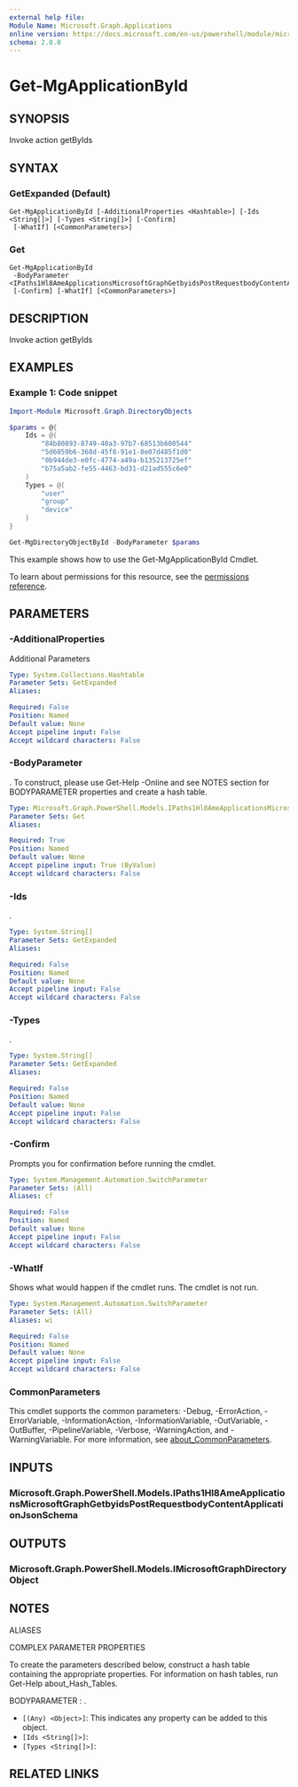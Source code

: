 ```yaml
---
external help file:
Module Name: Microsoft.Graph.Applications
online version: https://docs.microsoft.com/en-us/powershell/module/microsoft.graph.applications/get-mgapplicationbyid
schema: 2.0.0
---
```


# Get-MgApplicationById

## SYNOPSIS
Invoke action getByIds

## SYNTAX

### GetExpanded (Default)
```
Get-MgApplicationById [-AdditionalProperties <Hashtable>] [-Ids <String[]>] [-Types <String[]>] [-Confirm]
 [-WhatIf] [<CommonParameters>]
```

### Get
```
Get-MgApplicationById
 -BodyParameter <IPaths1Hl8AmeApplicationsMicrosoftGraphGetbyidsPostRequestbodyContentApplicationJsonSchema>
 [-Confirm] [-WhatIf] [<CommonParameters>]
```

## DESCRIPTION
Invoke action getByIds

## EXAMPLES

### Example 1: Code snippet
```powershell
Import-Module Microsoft.Graph.DirectoryObjects

$params = @{
	Ids = @(
		"84b80893-8749-40a3-97b7-68513b600544"
		"5d6059b6-368d-45f8-91e1-8e07d485f1d0"
		"0b944de3-e0fc-4774-a49a-b135213725ef"
		"b75a5ab2-fe55-4463-bd31-d21ad555c6e0"
	)
	Types = @(
		"user"
		"group"
		"device"
	)
}

Get-MgDirectoryObjectById -BodyParameter $params
```

This example shows how to use the Get-MgApplicationById Cmdlet.

To learn about permissions for this resource, see the [permissions reference](/graph/permissions-reference).

## PARAMETERS

### -AdditionalProperties
Additional Parameters

```yaml
Type: System.Collections.Hashtable
Parameter Sets: GetExpanded
Aliases:

Required: False
Position: Named
Default value: None
Accept pipeline input: False
Accept wildcard characters: False
```

### -BodyParameter
.
To construct, please use Get-Help -Online and see NOTES section for BODYPARAMETER properties and create a hash table.

```yaml
Type: Microsoft.Graph.PowerShell.Models.IPaths1Hl8AmeApplicationsMicrosoftGraphGetbyidsPostRequestbodyContentApplicationJsonSchema
Parameter Sets: Get
Aliases:

Required: True
Position: Named
Default value: None
Accept pipeline input: True (ByValue)
Accept wildcard characters: False
```

### -Ids
.

```yaml
Type: System.String[]
Parameter Sets: GetExpanded
Aliases:

Required: False
Position: Named
Default value: None
Accept pipeline input: False
Accept wildcard characters: False
```

### -Types
.

```yaml
Type: System.String[]
Parameter Sets: GetExpanded
Aliases:

Required: False
Position: Named
Default value: None
Accept pipeline input: False
Accept wildcard characters: False
```

### -Confirm
Prompts you for confirmation before running the cmdlet.

```yaml
Type: System.Management.Automation.SwitchParameter
Parameter Sets: (All)
Aliases: cf

Required: False
Position: Named
Default value: None
Accept pipeline input: False
Accept wildcard characters: False
```

### -WhatIf
Shows what would happen if the cmdlet runs.
The cmdlet is not run.

```yaml
Type: System.Management.Automation.SwitchParameter
Parameter Sets: (All)
Aliases: wi

Required: False
Position: Named
Default value: None
Accept pipeline input: False
Accept wildcard characters: False
```

### CommonParameters
This cmdlet supports the common parameters: -Debug, -ErrorAction, -ErrorVariable, -InformationAction, -InformationVariable, -OutVariable, -OutBuffer, -PipelineVariable, -Verbose, -WarningAction, and -WarningVariable. For more information, see [about_CommonParameters](http://go.microsoft.com/fwlink/?LinkID=113216).

## INPUTS

### Microsoft.Graph.PowerShell.Models.IPaths1Hl8AmeApplicationsMicrosoftGraphGetbyidsPostRequestbodyContentApplicationJsonSchema

## OUTPUTS

### Microsoft.Graph.PowerShell.Models.IMicrosoftGraphDirectoryObject

## NOTES

ALIASES

COMPLEX PARAMETER PROPERTIES

To create the parameters described below, construct a hash table containing the appropriate properties. For information on hash tables, run Get-Help about_Hash_Tables.


BODYPARAMETER <IPaths1Hl8AmeApplicationsMicrosoftGraphGetbyidsPostRequestbodyContentApplicationJsonSchema>: .
  - `[(Any) <Object>]`: This indicates any property can be added to this object.
  - `[Ids <String[]>]`: 
  - `[Types <String[]>]`: 

## RELATED LINKS

